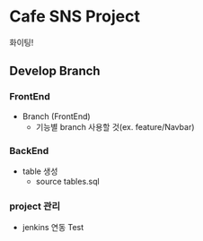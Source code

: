 # Cafe SNS Project
화이팅!

## Develop Branch

### FrontEnd
- Branch (FrontEnd)
    - 기능별 branch 사용할 것(ex. feature/Navbar)

### BackEnd
- table 생성
    - source tables.sql

### project 관리
- jenkins 연동 Test
